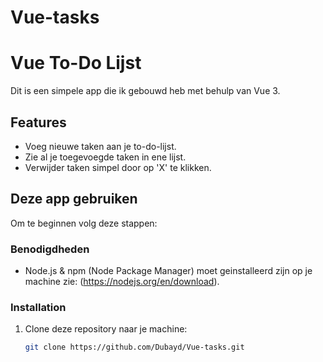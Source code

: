 # Vue-tasks

# Vue To-Do Lijst

Dit is een simpele app die ik gebouwd heb met behulp van Vue 3.

## Features

- Voeg nieuwe taken aan je to-do-lijst.
- Zie al je toegevoegde taken in ene lijst.
- Verwijder taken simpel door op 'X' te klikken.

## Deze app gebruiken

Om te beginnen volg deze stappen:

### Benodigdheden

- Node.js & npm (Node Package Manager) moet geinstalleerd zijn op je machine
zie: (https://nodejs.org/en/download).

### Installation

1. Clone deze repository naar je machine:

   ```bash
   git clone https://github.com/Dubayd/Vue-tasks.git
